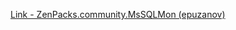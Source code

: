[Link - ZenPacks.community.MsSQLMon (epuzanov)](https://github.com/epuzanov/ZenPacks.community.MsSQLMon)
